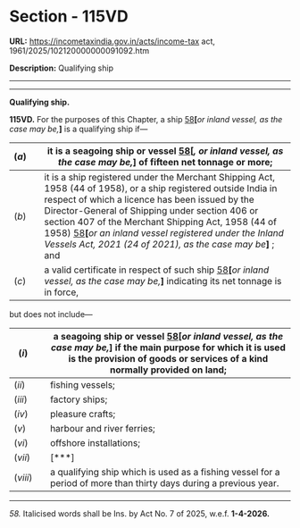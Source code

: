 # Section - 115VD

**URL:** https://incometaxindia.gov.in/acts/income-tax act, 1961/2025/102120000000091092.htm

**Description:** Qualifying ship

---

****  
  
**Qualifying ship.**

**115VD.** For the purposes of this Chapter, a ship [58](javascript:ShowFootnote\('fn58'\);)**[**_or inland vessel, as the case may_ _be,_**]** is a qualifying ship if—

(_a_)|  |  it is a seagoing ship or vessel [58](javascript:ShowFootnote\('fn58'\);)**[**_, or inland vessel, as the case may be,_**]** of fifteen net tonnage or more;  
---|---|---  
(_b_)|  |  it is a ship registered under the Merchant Shipping Act, 1958 (44 of 1958), or a ship registered outside India in respect of which a licence has been issued by the Director-General of Shipping under section 406 or section 407 of the Merchant Shipping Act, 1958 (44 of 1958) [58](javascript:ShowFootnote\('fn58'\);)**[**_or an inland vessel registered under the Inland Vessels Act, 2021 (24 of 2021), as the case may be_**]** ; and  
(_c_)|  |  a valid certificate in respect of such ship [58](javascript:ShowFootnote\('fn58'\);)**[**_or inland vessel, as the case may be,_**]** indicating its net tonnage is in force,  
  
but does not include—

(_i_)|  |  a seagoing ship or vessel [58](javascript:ShowFootnote\('fn58'\);)**[**_or inland vessel, as the case may be,_**]** if the main purpose for which it is used is the provision of goods or services of a kind normally provided on land;  
---|---|---  
(_ii_)|  |  fishing vessels;  
(_iii_)|  |  factory ships;  
(_iv_)|  |  pleasure crafts;  
(_v_)|  |  harbour and river ferries;  
(_vi_)|  |  offshore installations;  
(_vii_)|  |  [***]  
(_viii_)|  |  a qualifying ship which is used as a fishing vessel for a period of more than thirty days during a previous year.  
  
* * *

_58._ Italicised words shall be Ins. by Act No. 7 of 2025, w.e.f. **1-4-2026.**